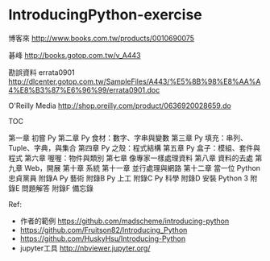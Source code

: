 # IntroducingPython-exercise



博客來
http://www.books.com.tw/products/0010690075


碁峰
http://books.gotop.com.tw/v_A443

勘誤資料 errata0901
http://dlcenter.gotop.com.tw/SampleFiles/A443/%E5%8B%98%E8%AA%A4%E8%B3%87%E6%96%99/errata0901.doc


O'Reilly Media
http://shop.oreilly.com/product/0636920028659.do



TOC

第一章 初嘗 Py
第二章 Py 食材：數字、字串與變數
第三章 Py 填充：串列、Tuple、字典，與集合
第四章 Py 之殼：程式結構
第五章 Py 盒子：模組、套件與程式
第六章 喔喔：物件與類別
第七章 像專家一樣處理資料
第八章 資料的去處
第九章 Web，開展
第十章 系統
第十一章 並行處理與網路
第十二章 當一位 Python 忠貞黨員
附錄A Py 藝術 
附錄B Py 上工 
附錄C Py 科學 
附錄D 安裝 Python 3 
附錄E 問題解答 
附錄F 備忘錄






Ref:
  * 作者的範例 https://github.com/madscheme/introducing-python
  * https://github.com/Fruitson82/Introducing_Python
  * https://github.com/HuskyHsu/Introducing-Python
  * jupyter工具 http://nbviewer.jupyter.org/
